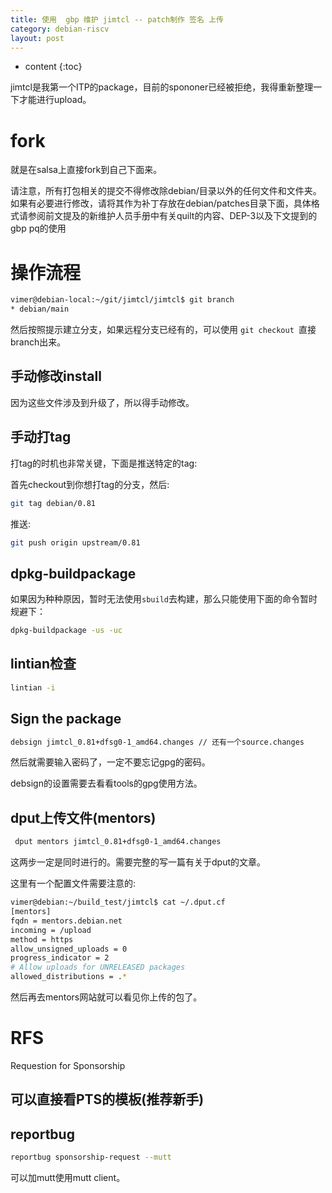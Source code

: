 ```yaml
---
title: 使用  gbp 维护 jimtcl -- patch制作 签名 上传
category: debian-riscv
layout: post
---
```

* content
{:toc}

jimtcl是我第一个ITP的package，目前的spononer已经被拒绝，我得重新整理一下才能进行upload。

# fork
就是在salsa上直接fork到自己下面来。

请注意，所有打包相关的提交不得修改除debian/目录以外的任何文件和文件夹。如果有必要进行修改，请将其作为补丁存放在debian/patches目录下面，具体格式请参阅前文提及的新维护人员手册中有关quilt的内容、DEP-3以及下文提到的gbp pq的使用

# 操作流程

```bash
vimer@debian-local:~/git/jimtcl/jimtcl$ git branch
* debian/main
```

然后按照提示建立分支，如果远程分支已经有的，可以使用 `git checkout `直接branch出来。

## 手动修改install
因为这些文件涉及到升级了，所以得手动修改。


## 手动打tag
打tag的时机也非常关键，下面是推送特定的tag:

首先checkout到你想打tag的分支，然后:

```bash
git tag debian/0.81
```
推送: 

```bash
git push origin upstream/0.81
```
## dpkg-buildpackage

如果因为种种原因，暂时无法使用`sbuild`去构建，那么只能使用下面的命令暂时规避下：

```bash
dpkg-buildpackage -us -uc
```

## lintian检查

```bash
lintian -i 
```

## Sign the package

```bash
debsign jimtcl_0.81+dfsg0-1_amd64.changes // 还有一个source.changes
```
然后就需要输入密码了，一定不要忘记gpg的密码。

debsign的设置需要去看看tools的gpg使用方法。

## dput上传文件(mentors)

```bash
 dput mentors jimtcl_0.81+dfsg0-1_amd64.changes
```
这两步一定是同时进行的。需要完整的写一篇有关于dput的文章。

这里有一个配置文件需要注意的:

```bash
vimer@debian:~/build_test/jimtcl$ cat ~/.dput.cf
[mentors]
fqdn = mentors.debian.net
incoming = /upload
method = https
allow_unsigned_uploads = 0
progress_indicator = 2
# Allow uploads for UNRELEASED packages
allowed_distributions = .*
```

然后再去mentors网站就可以看见你上传的包了。

# RFS
Requestion for Sponsorship

## 可以直接看PTS的模板(推荐新手)

## reportbug

```bash
reportbug sponsorship-request --mutt
```
可以加mutt使用mutt  client。